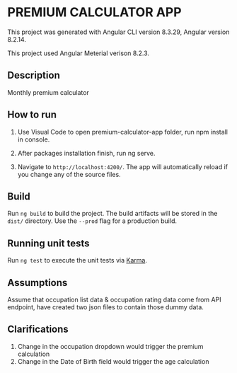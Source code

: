 # PREMIUM CALCULATOR APP

This project was generated with Angular CLI version 8.3.29, Angular version 8.2.14.

This project used Angular Meterial verison 8.2.3.

## Description

Monthly premium calculator

## How to run

1. Use Visual Code to open premium-calculator-app folder, run npm install in console.

2. After packages installation finish, run ng serve.

3. Navigate to `http://localhost:4200/`. The app will automatically reload if you change any of the source files.


## Build

Run `ng build` to build the project. The build artifacts will be stored in the `dist/` directory. Use the `--prod` flag for a production build.

## Running unit tests

Run `ng test` to execute the unit tests via [Karma](https://karma-runner.github.io).

## Assumptions

Assume that occupation list data & occupation rating data come from API endpoint, have created two json files to contain those dummy data.

## Clarifications

1. Change in the occupation dropdown would trigger the premium calculation
2. Change in the Date of Birth field would trigger the age calculation